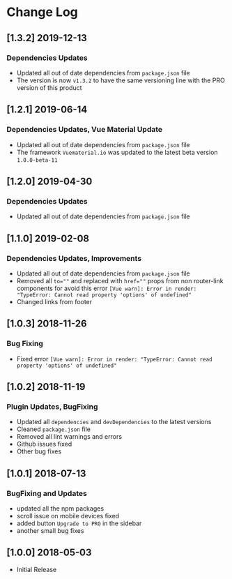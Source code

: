 # Change Log

## [1.3.2] 2019-12-13
### Dependencies Updates
- Updated all out of date dependencies from `package.json` file
- The version is now `v1.3.2` to have the same versioning line with the PRO version of this product

## [1.2.1] 2019-06-14
### Dependencies Updates, Vue Material Update
- Updated all out of date dependencies from `package.json` file
- The framework `Vuematerial.io` was updated to the latest beta version `1.0.0-beta-11`

## [1.2.0] 2019-04-30
### Dependencies Updates
- Updated all out of date dependencies from `package.json` file

## [1.1.0] 2019-02-08
### Dependencies Updates, Improvements
- Updated all out of date dependencies from `package.json` file
- Removed all `to=""` and replaced with `href=""` props from non router-link components for avoid this error `[Vue warn]: Error in render: "TypeError: Cannot read property 'options' of undefined"`
- Changed links from footer

## [1.0.3] 2018-11-26
### Bug Fixing
- Fixed error `[Vue warn]: Error in render: "TypeError: Cannot read property 'options' of undefined"`

## [1.0.2] 2018-11-19
### Plugin Updates, BugFixing
- Updated all `dependencies` and `devDependencies` to the latest versions
- Cleaned `package.json` file
- Removed all lint warnings and errors
- Github issues fixed
- Other bug fixes

## [1.0.1] 2018-07-13
### BugFixing and Updates
- updated all the npm packages
- scroll issue on mobile devices fixed
- added button `Upgrade to PRO` in the sidebar
- another small bug fixes

## [1.0.0] 2018-05-03
- Initial Release
